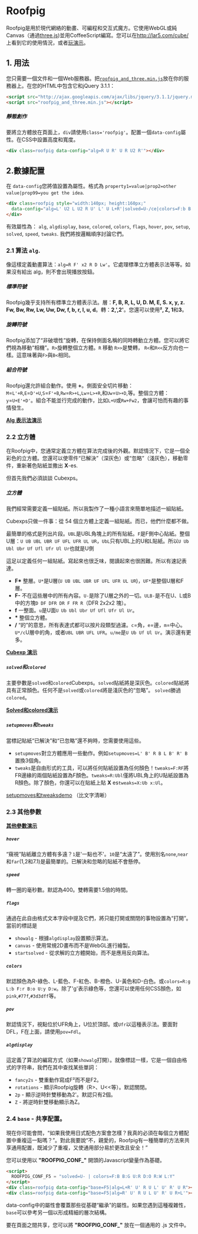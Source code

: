 # Roofpig

Roofpig是用於現代網絡的動畫、可編程和交互式魔方。它使用WebGL或純Canvas（通過[three.js](http://threejs.org/))並用CoffeeScript編寫。您可以在<http://lar5.com/cube/>上看到它的使用情況，或者[玩演示](http://jsfiddle.net/Lar5/86L4C/)。

## 1. 用法

您只需要一個文件和一個Web服務器。把[`roofpig_and_three.min.js`](https://raw.githubusercontent.com/larspetrus/Roofpig/master/roofpig_and_three.min.js)放在你的服務器上。在您的HTML中包含它和jQuery 3.1.1：

```html
<script src="http://ajax.googleapis.com/ajax/libs/jquery/3.1.1/jquery.min.js"></script>
<script src="roofpig_and_three.min.js"></script>
```

##### 靜態創作

要將立方體放在頁面上，`div`請使用`class='roofpig'`。配置一個`data-config`屬性。在CSS中設置高度和寬度。

```html
<div class=roofpig data-config="alg=R U R' U R U2 R'"></div>
```

## 2.數據配置

在 `data-config`您將值設置為屬性。格式為 `property1=value|prop2=other value|prop99=you get the idea`.

```html
<div class=roofpig style="width:140px; height:160px;"
  data-config="alg=L' U2 L U2 R U' L' U L+R'|solved=U-/ce|colors=F:b B:g U:r D:o R:w L:y">
</div>
```

有效屬性為： `alg`, `algdisplay`, `base`, `colored`, `colors`, `flags`, `hover`, `pov`, `setup`, `solved`, `speed`, `tweaks`. 我們將按邏輯順序討論它們。

### 2.1 算法 `alg`.

像這樣定義動畫算法：`alg=R F' x2 R D Lw'`。它處理標準立方體表示法等等。如果沒有給出 alg，則不會出現播放按鈕。

##### 標準符號

Roofpig幾乎支持所有標準立方體表示法。層：**F, B, R, L, U, D. M, E, S. x, y, z. Fw, Bw, Rw, Lw, Uw, Dw, f, b, r, l, u, d**。轉：**2,',2'**。您還可以使用**², Z, 1**和**3**。

##### 旋轉符號

Roofpig添加了“非破壞性”旋轉，在保持側面名稱的同時轉動立方體。您可以將它們視為移動“相機”。`R>`旋轉整個立方體。`R` 移動 `R>>`是雙轉， `R<`和`R<<`反方向也一樣。這意味著與`F>`與`B<`相同。

##### 組合符號

Roofpig還允許組合動作。使用 **+**。側面安全切片移動：`M`=`L'+R`,`E`=`D'+U`,`S`=`F'+B`,`Rw`=`R>+L`,`Lw`=`L>+R`,和`Uw`=`U>+D`,等。整個立方體：`y`=`U+E'+D'`。組合不能並行完成的動作，比如`L+U`或`Rw+Fw2`，會讓可怕而有趣的事情發生。

[**Alg 表示法演示**](http://jsfiddle.net/Lar5/MfpVf/)

### 2.2 立方體

在Roofpig中，您通常定義立方體在算法完成後的外觀。默認情況下，它是一個全彩色的立方體。您還可以使零件“已解決”（深灰色）或“忽略”（淺灰色），移動零件，重新著色貼紙並撒出 **X**-es.

但首先我們必須談談 Cubexps。

##### 立方體

我們經常需要定義一組貼紙。所以我製作了一種小語言來簡單地描述一組貼紙。

Cubexps只做一件事：從 54 個立方體上定義一組貼紙。而已，他們什麼都不做。

最簡單的格式是列出片段。`UBL`是UBL角塊上的所有貼紙。`F`是F側中心貼紙。整個U層：`U UB UBL UBR UF UFL UFR UL UR`，`UbL`只有UBL上的U和L貼紙。所以`U Ub Ubl Ubr Uf Ufl Ufr Ul Ur`也就是U側

這足以定義任何一組貼紙。寫起來也很乏味，閱讀起來也很困難。所以有速記表達。

-   **F\*** 整層。`U*`是U層(`U UB UBL UBR UF UFL UFR UL UR`)，`UF*`是整個U層和F層。
-   **F-** 不在這些層中的所有內容。`U-`是除了U層之外的一切。`ULB-`是不在U、L或B中的方塊`D DF DFR DR F FR R`（DFR 2x2x2 塊）。
-   **f** 一整面。`u`是U面`U Ub Ubl Ubr Uf Ufl Ufr Ul Ur`。
-   **\*** 整個立方體。
-   **/** “的”的意思，所有表達式都可以按片段類型過濾。`c`=角，`e`=邊，`m`=中心。`U*/c`U層中的角，或者`UBL UBR UFL UFR`。`u/me`是`U Ub Uf Ul Ur`。演示還有更多。

[**Cubexp 演示**](http://jsfiddle.net/Lar5/2xAVX/)

##### `solved`和`colored`

主要參數是`solved`和`colored`Cubexps。`solved`貼紙將是深灰色。`colored`貼紙將具有正常顏色。任何不是`solved`或`colored`將是淺灰色的“忽略”。 `solved`勝過`colored`。

[**Solved和colored演示**](http://jsfiddle.net/Lar5/tE83s/)

##### `setupmoves`和`tweaks`

當標記貼紙“已解決”和“已忽略”還不夠時，您需要使用這些。

-   `setupmoves`對立方體應用一些動作。例如`setupmoves=L' B' R B L B' R' B`置換3個角。
-   `tweaks`是自由形式的工具，可以將任何貼紙設置為任何顏色！`tweaks=F:RF`將FR邊緣的兩個貼紙設置為F顏色。`tweaks=R:Ubl`僅將UBL角上的U貼紙設置為R顏色。除了顏色，你還可以在貼紙上貼 **X** es`tweaks=X:Ub x:Ul`。

[setupmoves和tweaksdemo](http://jsfiddle.net/Lar5/JFgQg/) （比文字清晰）

### 2.3 其他參數

[**其他參數演示**](http://jsfiddle.net/Lar5/9vq68/)

##### `hover`

“窺視”貼紙離立方體有多遠？`1`是'一點也不'。`10`是“太遠了”。使用別名`none`,`near`和`far`(1,2和7.1)是最簡單的。已解決和忽略的貼紙不會懸停。

##### `speed`

轉一圈的毫秒數。默認為400。雙轉需要1.5倍的時間。

##### `flags`

通過在此自由格式文本字段中提及它們，將只能打開或關閉的事物設置為“打開”。當前的標誌是

-   `showalg` - 根據`algdisplay`設置顯示算法。
-   `canvas` - 使用常規2D畫布而不是WebGL進行繪製。
-   `startsolved` - 從求解的立方體開始，而不是應用反向算法。

##### `colors`

默認顏色為R-綠色、L-藍色、F-紅色、B-橙色、U-黃色和D-白色。或`colors=R:g L:b F:r B:o U:y D:w`。除了'g'表示綠色等，您還可以使用任何CSS顏色，如`pink`,`#77f`,`#3d3dff`等。

##### `pov`

默認情況下，視點位於UFR角上，U位於頂部。或`Ufr`以這種表示法。要面對DFL，F在上面，請使用`pov=Fdl`。

##### `algdisplay`

這定義了算法的編寫方式（如果`showalg`打開）。就像標誌一樣，它是一個自由格式的字符串，我們在其中查找某些單詞：

-   `fancy2s` - 雙重動作寫成F²而不是F2。
-   `rotations` - 顯示Roofpig旋轉（R>、U<<等）。默認關閉。
-   `2p` - 顯示逆時針雙移動為2'。默認只有2個。
-   `Z` - 將逆時針雙移動顯示為Z。

### 2.4 `base` - 共享配置。

現在你可能會問，“如果我使用日式配色方案會怎樣？我真的必須在每個立方體配置中重複這一點嗎？”。對此我要說“不，親愛的，Roofpig有一種簡單的方法來共享通用配置，既減少了重複，又使通用部分易於更改且安全！”

您可以使用以 **"ROOFPIG_CONF_"** 開頭的Javascript變量作為基礎。

```html
<script>
  ROOFPIG_CONF_F5 = "solved=U- | colors=F:B B:G U:R D:O R:W L:Y"
</script>
<div class=roofpig data-config="base=F5|alg=L+R' U' R U L' U' R' U R"></div>
<div class=roofpig data-config="base=F5|alg=R' U' R U L U' R' U R+L'"></div>
```

data-config中的屬性會覆蓋那些從基礎“繼承”的屬性。如果您遇到這種複雜性，`base`可以參考另一個以形成精細的層次結構。

要在頁面之間共享，您可以將 **"ROOFPIG_CONF_"** 放在一個通用的 .js 文件中。
